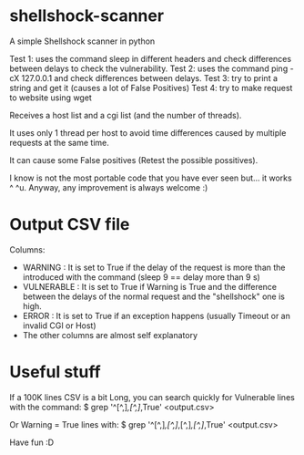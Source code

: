 shellshock-scanner
==================

A simple Shellshock scanner in python


Test 1: uses the command sleep in different headers and check differences between delays to check the vulnerability.
Test 2: uses the command ping -cX 127.0.0.1 and check differences between delays.
Test 3: try to print a string and get it (causes a lot of False Positives)
Test 4: try to make request to website using wget

Receives a host list and a cgi list (and the number of threads). 

It uses only 1 thread per host to avoid time differences caused by multiple requests at the same time.

It can cause some False positives (Retest the possible possitives).

I know is not the most portable code that you have ever seen but... it works ^ ^u. Anyway, any improvement is always welcome :)


Output CSV file
===============
Columns:
+ WARNING : It is set to True if the delay of the request is more than the introduced with the command (sleep 9 == delay more than 9 s)
+ VULNERABLE : It is set to True if Warning is True and the difference between the delays of the normal request and the "shellshock" one is high. 
+ ERROR : It is set to True if an exception happens (usually Timeout or an invalid CGI or Host)
+ The other columns are almost self explanatory

Useful stuff
============

If a 100K lines CSV is a bit Long, you can search quickly for Vulnerable lines with the command:
$ grep '^[^,]*,[^,]*,True' <output.csv>

Or Warning = True lines with:
$ grep '^[^,]*,[^,]*,[^,]*,[^,]*,True' <output.csv>

Have fun :D
